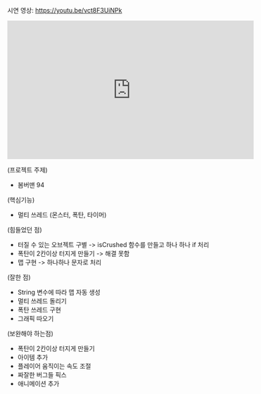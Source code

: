 
시연 영상: https://youtu.be/vct8F3UiNPk
  <iframe width="560" height="315" src="https://www.youtube.com/embed/vct8F3UiNPk" frameborder="0" allow="accelerometer; autoplay; clipboard-write; encrypted-media; gyroscope; picture-in-picture" allowfullscreen></iframe> 

(프로젝트 주제)
 - 봄버맨 94

(핵심기능)
 - 멀티 쓰레드 (몬스터, 폭탄, 타이머)

(힘들었던 점)
 - 터질 수 있는 오브젝트 구별 -> isCrushed 함수를 만들고 하나 하나 if 처리
 - 폭탄이 2칸이상 터지게 만들기 -> 해결 못함
 - 맵 구현 -> 하나하나 문자로 처리

(잘한 점)
 - String 변수에 따라 맵 자동 생성
 - 멀티 쓰레드 돌리기
 - 폭탄 쓰레드 구현
 - 그래픽 따오기

(보완해야 하는점)
 - 폭탄이 2칸이상 터지게 만들기
 - 아이템 추가
 - 플레이어 움직이는 속도 조절
 - 짜잘한 버그들 픽스
 - 애니메이션 추가




